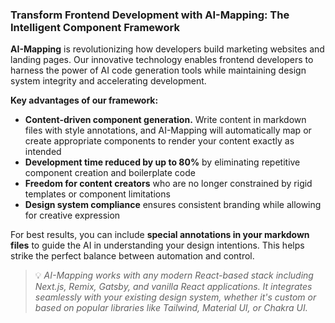 ### Transform Frontend Development with AI-Mapping: The Intelligent Component Framework

**AI-Mapping** is revolutionizing how developers build marketing websites and landing pages. Our innovative technology enables frontend developers to harness the power of AI code generation tools while maintaining design system integrity and accelerating development.

**Key advantages of our framework:**

- **Content-driven component generation.** Write content in markdown files with style annotations, and AI-Mapping will automatically map or create appropriate components to render your content exactly as intended
- **Development time reduced by up to 80%** by eliminating repetitive component creation and boilerplate code
- **Freedom for content creators** who are no longer constrained by rigid templates or component limitations
- **Design system compliance** ensures consistent branding while allowing for creative expression

For best results, you can include **special annotations in your markdown files** to guide the AI in understanding your design intentions. This helps strike the perfect balance between automation and control.

> 💡 *AI-Mapping works with any modern React-based stack including Next.js, Remix, Gatsby, and vanilla React applications. It integrates seamlessly with your existing design system, whether it's custom or based on popular libraries like Tailwind, Material UI, or Chakra UI.*